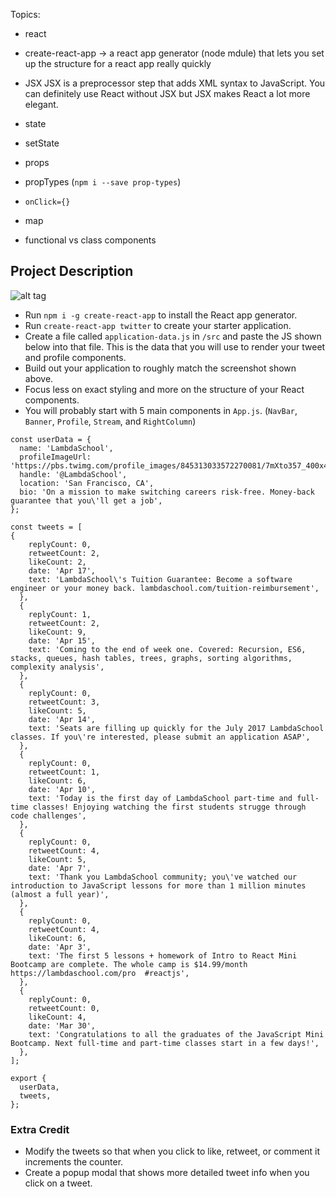 Topics:
 * react
 * create-react-app
  -> a react app generator (node mdule) that lets you set up the structure for a react app really quickly


 * JSX
JSX is a preprocessor step that adds XML syntax to JavaScript. You can definitely use React without JSX but JSX makes React a lot more elegant.

 * state

 * setState
 * props
 * propTypes (`npm i --save prop-types`)
 * `onClick={}`
 * map
 * functional vs class components


## Project Description

![alt tag](/assets/twitter.png)

  * Run `npm i -g create-react-app` to install the React app generator.
  * Run `create-react-app twitter` to create your starter application.
  * Create a file called `application-data.js` in `/src` and paste the JS shown below into that file.  This is the data that you will use to render your tweet and profile components.
  * Build out your application to roughly match the screenshot shown above.
  * Focus less on exact styling and more on the structure of your React components.
  * You will probably start with 5 main components in `App.js`.  (`NavBar`, `Banner`, `Profile`, `Stream`, and `RightColumn`)

  ```
  const userData = {
    name: 'LambdaSchool',
    profileImageUrl: 'https://pbs.twimg.com/profile_images/845313033572270081/7mXto357_400x400.jpg',
    handle: '@LambdaSchool',
    location: 'San Francisco, CA',
    bio: 'On a mission to make switching careers risk-free. Money-back guarantee that you\'ll get a job',
  };

  const tweets = [
  {
      replyCount: 0,
      retweetCount: 2,
      likeCount: 2,
      date: 'Apr 17',
      text: 'LambdaSchool\'s Tuition Guarantee: Become a software engineer or your money back. lambdaschool.com/tuition-reimbursement',
    },
    {
      replyCount: 1,
      retweetCount: 2,
      likeCount: 9,
      date: 'Apr 15',
      text: 'Coming to the end of week one. Covered: Recursion, ES6, stacks, queues, hash tables, trees, graphs, sorting algorithms, complexity analysis',
    },
    {
      replyCount: 0,
      retweetCount: 3,
      likeCount: 5,
      date: 'Apr 14',
      text: 'Seats are filling up quickly for the July 2017 LambdaSchool classes. If you\'re interested, please submit an application ASAP',
    },
    {
      replyCount: 0,
      retweetCount: 1,
      likeCount: 6,
      date: 'Apr 10',
      text: 'Today is the first day of LambdaSchool part-time and full-time classes! Enjoying watching the first students strugge through code challenges',
    },
    {
      replyCount: 0,
      retweetCount: 4,
      likeCount: 5,
      date: 'Apr 7',
      text: 'Thank you LambdaSchool community; you\'ve watched our introduction to JavaScript lessons for more than 1 million minutes (almost a full year)',
    },
    {
      replyCount: 0,
      retweetCount: 4,
      likeCount: 6,
      date: 'Apr 3',
      text: 'The first 5 lessons + homework of Intro to React Mini Bootcamp are complete. The whole camp is $14.99/month https://lambdaschool.com/pro  #reactjs',
    },
    {
      replyCount: 0,
      retweetCount: 0,
      likeCount: 4,
      date: 'Mar 30',
      text: 'Congratulations to all the graduates of the JavaScript Mini Bootcamp. Next full-time and part-time classes start in a few days!',
    },
  ];

  export {
    userData,
    tweets,
  };

  ```


### Extra Credit

 * Modify the tweets so that when you click to like, retweet, or comment it increments the counter.
 * Create a popup modal that shows more detailed tweet info when you click on a tweet.
